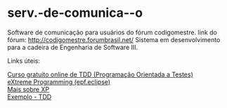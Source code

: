 serv.-de-comunica--o
====================

Software de comunicação para usuários do fórum codigomestre.
link do fórum: http://codigomestre.forumbrasil.net/
Sistema em desenvolvimento para a cadeira de Engenharia de Software III.

Links úteis:

  <a href="http://www.portalgsti.com.br/2011/09/curso-gratuito-online-de-tdd.html">Curso gratuito online de TDD (Programação Orientada a Testes)</a>
  <br>
  <a href="http://epf.eclipse.org/wikis/xp/">eXtreme Programming (epf.eclipse)</a>
  <br>
  <a href="http://desenvolvimentoagil.com.br/xp/">Mais sobre XP</a>
  <br>
  <a href="http://desenvolvimentoagil.com.br/xp/praticas/tdd/">Exemplo - TDD</a>
